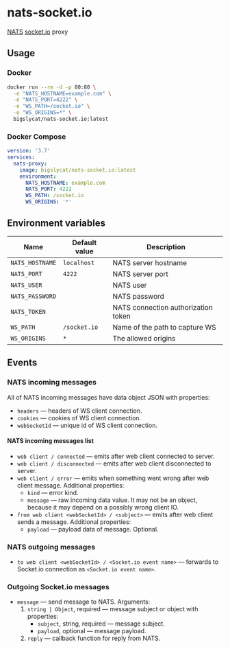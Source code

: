 # nats-socket.io

[NATS] [socket.io] proxy

## Usage

### Docker

```sh
docker run --rm -d -p 80:80 \
  -e "NATS_HOSTNAME=example.com" \
  -e "NATS_PORT=4222" \
  -e "WS_PATH=/socket.io" \
  -e "WS_ORIGINS=*" \
  bigslycat/nats-socket.io:latest
```

### Docker Compose

```yaml
version: '3.7'
services:
  nats-proxy:
    image: bigslycat/nats-socket.io:latest
    environment:
      NATS_HOSTNAME: example.com
      NATS_PORT: 4222
      WS_PATH: /socket.io
      WS_ORIGINS: '*'
```

## Environment variables

| Name            | Default value | Description                         |
|-----------------|---------------|-------------------------------------|
| `NATS_HOSTNAME` | `localhost`   | NATS server hostname                |
| `NATS_PORT`     | `4222`        | NATS server port                    |
| `NATS_USER`     |               | NATS user                           |
| `NATS_PASSWORD` |               | NATS password                       |
| `NATS_TOKEN`    |               | NATS connection authorization token |
| `WS_PATH`       | `/socket.io`  | Name of the path to capture WS      |
| `WS_ORIGINS`    | `*`           | The allowed origins                 |

## Events

### NATS incoming messages

All of NATS incoming messages have data object JSON with properties:

- `headers` — headers of WS client connection.
- `cookies` — cookies of WS client connection.
- `webSocketId` — unique id of WS client connection.

#### NATS incoming messages list

- `web client / connected` — emits after web client connected to server.
- `web client / disconnected` — emits after web client disconnected to server.
- `web client / error` — emits when something went wrong after web client message. Additional properties:
  - `kind` — error kind.
  - `message` — raw incoming data value. It may not be an object, because it may depend on a possibly wrong client IO.
- `from web client <webSocketId> / <subject>` — emits after web client sends a message. Additional properties:
  - `payload` — payload data of message. Optional.

### NATS outgoing messages

- `to web client <webSocketId> / <Socket.io event name>` — forwards to Socket.io connection as `<Socket.io event name>`.

### Outgoing Socket.io messages

- `message` — send message to NATS. Arguments:
  1. `string | Object`, required — message subject or object with properties:
     - `subject`, string, required — message subject.
     - `payload`, optional — message payload.
  2. `reply` — callback function for reply from NATS.

[NATS]: https://nats.io
[socket.io]: https://socket.io

